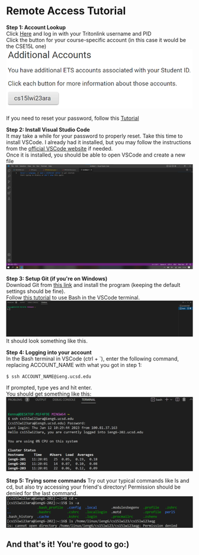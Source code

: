 # Remote Access Tutorial  

**Step 1: Account Lookup**  
Click [Here](https://sdacs.ucsd.edu/~icc/index.php) and log in with your Tritonlink username and PID  
Click the button for your course-specific account (in this case it would be the CSE15L one)  
![Image](accountLookup.png)  

If you need to reset your password, follow this [Tutorial](https://docs.google.com/document/d/1hs7CyQeh-MdUfM9uv99i8tqfneos6Y8bDU0uhn1wqho/edit)  

**Step 2: Install Visual Studio Code**  
It may take a while for your password to properly reset. Take this time to install VSCode. I already had it installed, but you may follow the instructions from the [official VSCode website](https://code.visualstudio.com/) if needed.   
Once it is installed, you should be able to open VSCode and create a new file  
![image](vscode.png)

**Step 3: Setup Git (if you're on Windows)**    
Download Git from [this link](https://gitforwindows.org/) and install the program (keeping the default settings should be fine).  
Follow [this tutorial](https://stackoverflow.com/questions/42606837/how-do-i-use-bash-on-windows-from-the-visual-studio-code-integrated-terminal/50527994#50527994) to use Bash in the VSCode terminal.  
![bash](bash.png)  
It should look something like this.

**Step 4: Logging into your account**  
In the Bash terminal in VSCode (ctrl + \`), enter the following command, replacing ACCOUNT_NAME with what you got in step 1:  
```
$ ssh ACCOUNT_NAME@ieng.ucsd.edu
```
If prompted, type yes and hit enter.  
You should get something like this:  
![login](login.png)

**Step 5: Trying some commands**
Try out your typical commands like ls and cd, but also try accessing your friend's directory! Permission should be denied for the last command.  
![commands](commands.png)  

## And that's it! You're good to go:)



